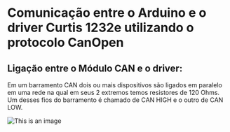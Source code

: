 # Comunicação entre o Arduino e o driver Curtis 1232e utilizando o protocolo CanOpen
## Ligação entre o Módulo CAN e o driver: 

Em um barramento CAN dois ou mais dispositivos são ligados em paralelo em uma rede na qual em seus 2 extremos temos resistores de 120 Ohms. Um desses fios do barramento é chamado de CAN HIGH e o outro de CAN LOW. 

![This is an image](https://myoctocat.com/assets/images/base-octocat.svg)
